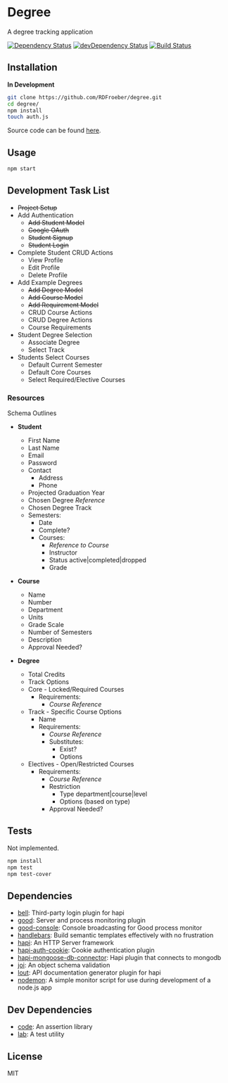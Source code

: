 # Degree

A degree tracking application

[![Dependency Status](https://david-dm.org/RDFroeber/degree.svg)](https://david-dm.org/RDFroeber/degree)
[![devDependency Status](https://david-dm.org/RDFroeber/degree/dev-status.svg?theme=shields.io)](https://david-dm.org/RDFroeber/degree#info=devDependencies)
[![Build Status](https://travis-ci.org/RDFroeber/degree.svg?branch=master)](https://travis-ci.org/RDFroeber/degree)

## Installation

**In Development**

```sh
git clone https://github.com/RDFroeber/degree.git
cd degree/
npm install
touch auth.js
```

Source code can be found [here](https://github.com/RDFroeber/degree).

## Usage

```bash
npm start
```

## Development Task List

* ~~Project Setup~~
* Add Authentication
  * ~~Add Student Model~~
  * ~~Google OAuth~~
  * ~~Student Signup~~
  * ~~Student Login~~
* Complete Student CRUD Actions
  * View Profile
  * Edit Profile
  * Delete Profile
* Add Example Degrees
  * ~~Add Degree Model~~
  * ~~Add Course Model~~
  * ~~Add Requirement Model~~
  * CRUD Course Actions
  * CRUD Degree Actions
  * Course Requirements
* Student Degree Selection
  * Associate Degree
  * Select Track
* Students Select Courses
  * Default Current Semester
  * Default Core Courses
  * Select Required/Elective Courses


### Resources

Schema Outlines

* **Student**
  * First Name
  * Last Name
  * Email
  * Password
  * Contact
    * Address
    * Phone
  * Projected Graduation Year
  * Chosen Degree *Reference*
  * Chosen Degree Track
  * Semesters:
    * Date
    * Complete?
    * Courses:
      * *Reference to Course*
      * Instructor
      * Status active|completed|dropped
      * Grade

* **Course**
  * Name
  * Number
  * Department
  * Units
  * Grade Scale
  * Number of Semesters
  * Description
  * Approval Needed?

* **Degree**
  * Total Credits
  * Track Options
  * Core - Locked/Required Courses
    * Requirements:
      * *Course Reference*
  * Track - Specific Course Options
    * Name
    * Requirements:
      * *Course Reference*
      * Substitutes: 
        * Exist?
        * Options
  * Electives - Open/Restricted Courses
    * Requirements:
      * *Course Reference*
      * Restriction
        * Type department|course|level
        * Options (based on type)
      * Approval Needed?

## Tests

Not implemented.

```sh
npm install
npm test
npm test-cover
```

## Dependencies

- [bell](https://github.com/hapijs/bell): Third-party login plugin for hapi
- [good](https://github.com/hapijs/good): Server and process monitoring plugin
- [good-console](https://github.com/hapijs/good-console): Console broadcasting for Good process monitor
- [handlebars](https://github.com/wycats/handlebars.js): Build semantic templates effectively with no frustration
- [hapi](https://github.com/hapijs/hapi): An HTTP Server framework 
- [hapi-auth-cookie](https://github.com/hapijs/hapi-auth-cookie): Cookie authentication plugin
- [hapi-mongoose-db-connector](https://github.com/codedoctor/hapi-mongoose-db-connector): Hapi plugin that connects to mongodb
- [joi](https://github.com/hapijs/joi): An object schema validation
- [lout](https://github.com/hapijs/lout): API documentation generator plugin for hapi
- [nodemon](https://github.com/remy/nodemon): A simple monitor script for use during development of a node.js app

## Dev Dependencies

- [code](https://github.com/hapijs/code): An assertion library
- [lab](https://github.com/hapijs/lab): A test utility

## License

MIT